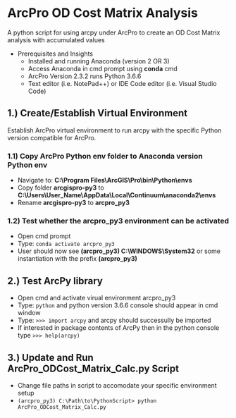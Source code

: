 # ArcPro OD Cost Matrix Analysis
A python script for using arcpy under ArcPro to create an OD Cost Matrix analysis with accumulated values

* Prerequisites and Insights
  * Installed and running Anaconda (version 2 OR 3)
  * Access Anaconda in cmd prompt using __conda__ cmd
  * ArcPro Version 2.3.2 runs Python 3.6.6
  * Text editor (i.e. NotePad++) or IDE Code editor (i.e. Visual Studio Code)


## 1.) Create/Establish Virtual Environment 
Establish ArcPro virtual environment to run arcpy with the specific Python version compatible for ArcPro.
### 1.1) Copy ArcPro Python env folder to Anaconda version Python env
* Navigate to: __C:\Program Files\ArcGIS\Pro\bin\Python\envs__
* Copy folder __arcgispro-py3__ to __C:\Users\User_Name\AppData\Local\Continuum\anaconda2\envs__
* Rename __arcgispro-py3__ to __arcpro_py3__
### 1.2) Test whether the arcpro_py3 environment can be activated
* Open cmd prompt
* Type: 
```conda activate arcpro_py3```
* User should now see __(arcpro_py3) C:\WINDOWS\System32__ or some instantiation with the prefix __(arcpro_py3)__

## 2.) Test ArcPy library
* Open cmd and activate virual environment arcpro_py3
* Type: ```python``` and python version 3.6.6 console should appear in cmd window
* Type: ```>>> import arcpy``` and arcpy should successully be imported
* If interested in package contents of ArcPy then in the python console type ```>>> help(arcpy)```

## 3.) Update and Run ArcPro_ODCost_Matrix_Calc.py Script
* Change file paths in script to accomodate your specific environment setup
* ```(arcpro_py3) C:\Path\to\PythonScript> python ArcPro_ODCost_Matrix_Calc.py```
